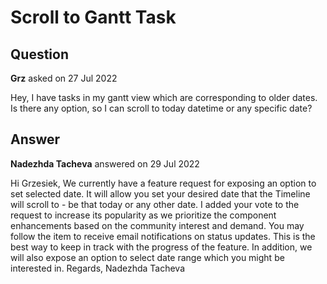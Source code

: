 # Scroll to Gantt Task

## Question

**Grz** asked on 27 Jul 2022

Hey, I have tasks in my gantt view which are corresponding to older dates. Is there any option, so I can scroll to today datetime or any specific date?

## Answer

**Nadezhda Tacheva** answered on 29 Jul 2022

Hi Grzesiek, We currently have a feature request for exposing an option to set selected date. It will allow you set your desired date that the Timeline will scroll to - be that today or any other date. I added your vote to the request to increase its popularity as we prioritize the component enhancements based on the community interest and demand. You may follow the item to receive email notifications on status updates. This is the best way to keep in track with the progress of the feature. In addition, we will also expose an option to select date range which you might be interested in. Regards, Nadezhda Tacheva
